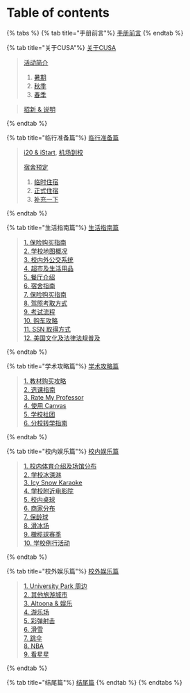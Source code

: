 # Table of contents

{% tabs %}
{% tab title="手册前言"%}
[手册前言](README.md)
{% endtab %}

{% tab title="关于CUSA"%}
[关于CUSA](about-cusa/README.md)

  > [活动简介]<br>
  >  1. [暑期]<br>
  >  2. [秋季]<br>
  >  3. [春季]

  > [招新 & 说明]

[活动简介]:(about-cusa/activity-info/README.md)
  [暑期]:(about-cusa/activity-info/summer.md)
  [秋季]:(about-cusa/activity-info/fall.md)
  [春季]:(about-cusa/activity-info/spring.md)
[招新 & 说明]:(about-cusa/recruitment-info/README.md)
{% endtab %}

{% tab title="临行准备篇"%}
[临行准备篇](before-coming.md)

> [i20 & iStart], [机场到校]
>
> [宿舍预定]<br>
  >  1. [临时住宿]<br>
  >  2. [正式住宿]<br>
  >  3. [补充一下]

[i20 & iStart]:(before-coming.md/#i20-and-istart)
[机场到校]:(before-coming.md/#ji-chang-dao-xiao)
[宿舍预定]:(before-coming.md/#su-she-yu-ding)
  [临时住宿]:(before-coming.md/#lin-shi-zhu-su)
  [正式住宿]:(before-coming.md/#zheng-shi-zhu-su)
  [补充一下]:(before-coming.md/#bu-chong-yi-xia)
{% endtab %}

{% tab title="生活指南篇"%}
[生活指南篇](daily-guide.md)

> [1. 保险购买指南]<br>
> [2. 学校地图概况]<br>
> [3. 校内外公交系统]<br>
> [4. 超市及生活用品]<br>
> [5. 餐厅介绍]<br>
> [6. 宿舍指南]<br>
> [7. 保险购买指南]<br>
> [8. 驾照考取方式]<br>
> [9. 考试流程]<br>
> [10. 购车攻略]<br>
> [11. SSN 取得方式]<br>
> [12. 美国文化及法律法规普及]

[1. 保险购买指南]:(daily-guide.md/#bao-xian-gou-mai-zhi-nan)
[2. 学校地图概况]:(daily-guide.md/#xue-xiao-di-tu-gai-kuang)
[3. 校内外公交系统]:(daily-guide.md/#xiao-nei-wai-gong-jiao-xi-tong)
[4. 超市及生活用品]:(daily-guide.md/#chao-shi-ji-sheng-huo-yong-pin)
[5. 餐厅介绍]:(daily-guide.md/#can-ting-jie-shao)
[6. 宿舍指南]:(daily-guide.md/#su-she-zhi-nan)
[7. 保险购买指南]:(daily-guide.md/#bao-xian-gou-mai-zhi-nan-1)
[8. 驾照考取方式]:(daily-guide.md/#jia-zhao-kao-qu-fang-shi)
[9. 考试流程]:(daily-guide.md/#kao-shi-liu-cheng)
[10. 购车攻略]:(daily-guide.md/#gou-che-gong-lve)
[11. SSN 取得方式]:(daily-guide.md/#ssn-qu-de-fang-shi)
[12. 美国文化及法律法规普及]:(daily-guide.md/#mei-guo-wen-hua-ji-fa-lv-fa-gui-pu-ji)
{% endtab %}

{% tab title="学术攻略篇"%}
[学术攻略篇](study-guide.md)

> [1. 教材购买攻略]<br>
> [2. 选课指南]<br>
> [3. Rate My Professor]<br>
> [4. 使用 Canvas]<br>
> [5. 学校社团]<br>
> [6. 分校转学指南]

[1. 教材购买攻略]:(study-guide.md/#jiao-cai-gou-mai-gong-lve)
[2. 选课指南]:(study-guide.md/#xuan-ke-zhi-nan)
[3. Rate My Professor]:(study-guide.md/#rate-my-professor-wang-zhan-jie-shao)
[4. 使用 Canvas]:(study-guide.md/#canvas-ji-lionpath-shi-yong-jiao-cheng)
[5. 学校社团]:(study-guide.md/#xue-xiao-she-tuan-tui-jian)
[6. 分校转学指南]:(study-guide.md/#fen-xiao-zhuan-xue-zhi-nan)
{% endtab %}

{% tab title="校内娱乐篇"%}
[校内娱乐篇](on-campus-guide.md)

> [1. 校内体育介绍及场馆分布]<br>
> [2. 学校冰淇淋]<br>
> [3. Icy Snow Karaoke]<br>
> [4. 学校附近电影院]<br>
> [5. 校内桌球]<br>
> [6. 商家分布]<br>
> [7. 保龄球]<br>
> [8. 滑冰场]<br>
> [9. 橄榄球赛季]<br>
> [10. 学校例行活动]

[1. 校内体育介绍及场馆分布]:(on-campus-guide.md/#xiao-nei-ti-yu-jie-shao-ji-chang-guan-fen-bu)
[2. 学校冰淇淋]:(on-campus-guide.md/#xue-xiao-bing-qi-lin)
[3. Icy Snow Karaoke]:(on-campus-guide.md/#Ice-Snow-Karaoke)
[4. 学校附近电影院]:(on-campus-guide.md/#xue-xiao-fu-jin-dian-ying-yuan)
[5. 校内桌球]:(on-campus-guide.md/#xiao-nei-zhuo-qiu)
[6. 商家分布]:(on-campus-guide.md/#shang-jia-fen-bu)
[7. 保龄球]:(on-campus-guide.md/#bao-ling-qiu)
[8. 滑冰场]:(on-campus-guide.md/#hua-bing-chang)
[9. 橄榄球赛季]:(on-campus-guide.md/#gan-lan-qiu-sai-ji)
[10. 学校例行活动]:(on-campus-guide.md/#xue-xiao-li-xing-huo-dong)
{% endtab %}

{% tab title="校外娱乐篇"%}
[校外娱乐篇](off-campus-guide.md)

> [1. University Park 周边]<br>
> [2. 其他旅游城市]<br>
> [3. Altoona & 娱乐]<br>
> [4. 游乐场]<br>
> [5. 彩弹射击]<br>
> [6. 滑雪]<br>
> [7. 跳伞]<br>
> [8. NBA]<br>
> [9. 看星星]

[1. University Park 周边]:(off-campus-guide.md/#University-Park-zhou-bian)
[2. 其他旅游城市]:(off-campus-guide.md/#qi-ta-lv-you-cheng-shi)
[3. Altoona & 娱乐]:(off-campus-guide.md/#Altoona-&-yu-le)
[4. 游乐场]:(off-campus-guide.md/#you-le-chang)
[5. 彩弹射击]:(off-campus-guide.md/#cai-dan-she-ji)
[6. 滑雪]:(off-campus-guide.md/#hua-xue)
[7. 跳伞]:(off-campus-guide.md/#tiao-san)
[8. NBA]:(off-campus-guide.md/#NBA)
[9. 看星星]:(off-campus-guide.md/#kan-xing-xing)
{% endtab %}

{% tab title="结尾篇"%}
[结尾篇](final.md)
{% endtab %}
{% endtabs %}
